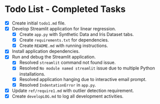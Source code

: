 # Todo List - Completed Tasks

- [x] Create initial `todo1.md` file.
- [x] Develop Streamlit application for linear regression.
    - [x] Create `app.py` with Synthetic Data and Iris Dataset tabs.
    - [x] Create `requirements.txt` for dependencies.
    - [x] Create `README.md` with running instructions.
- [x] Install application dependencies.
- [x] Run and debug the Streamlit application.
    - [x] Resolved `streamlit` command not found issue.
    - [x] Resolved `No module named streamlit` issue due to multiple Python installations.
    - [x] Resolved application hanging due to interactive email prompt.
    - [x] Resolved `IndentationError` in `app.py`.
- [x] Update `ref/require1.md` with outlier detection requirement.
- [x] Create `developLOG.md` to log all development activities.
